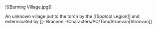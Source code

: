![[Burning Village.jpg]]

An unknown village put to the torch by the [[Spotcol Legion]] and exterminated by [[- Brannon -/Characters/PC/Tom/Stronvan|Stronvan]]
